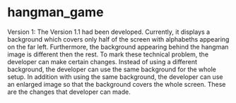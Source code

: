 # hangman_game
Version 1: The Version 1.1 had been developed. Currently, it displays a background which covers only half of the screen with alphabeths appearing on the far left. Furthermore, the background appearing behind the hangman image is different then the rest. To mark these technical problem, the developer can make certain changes. Instead of using a different background, the developer can use the same background for the whole setup. In addition with using the same background, the developer can use an enlarged image so that the background covers the whole screen. These are the changes that developer can made.
